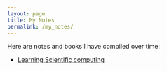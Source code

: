 ```yaml
---
layout: page
title: My Notes
permalink: /my_notes/
---
```


Here are notes and books I have compiled over time:
- [Learning Scientific computing](./learning_scientific_computing/overview)
